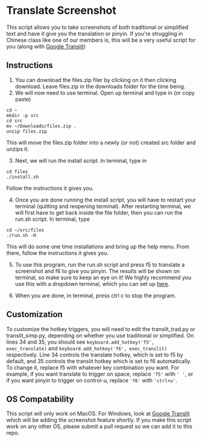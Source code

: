 # Translate Screenshot

This script allows you to take screenshots of both traditional or simplified text and have it give you the translation or pinyin. If you're struggling in Chinese class like one of our members is, this will be a very useful script for you (along with [Google Translit](https://github.com/UM-Studios/public/tree/master/GoogleTranslit))

## Instructions

1. You can download the files.zip filer by clicking on it then clicking download. Leave files.zip in the downloads folder for the time being.
2. We will now need to use terminal. Open up terminal and type in (or copy paste)
```
cd ~
mkdir -p src
cd src
mv ~/Downloads/files.zip .
unzip files.zip
```
This will move the files.zip folder into a newly (or not) created src folder and unzips it.

3. Next, we will run the install script. In terminal, type in
```
cd files
./install.sh
```
Follow the instructions it gives you.

4. Once you are done running the install script, you will have to restart your terminal (quitting and reopening terminal). After restarting terminal, we will first have to get back inside the file folder, then you can run the run.sh script. In terminal, type
```
cd ~/src/files
./run.sh -H
```
This will do some one time installations and bring up the help menu. From there, follow the instructions it gives you.

5. To use this program, run the run.sh script and press f5 to translate a screenshot and f6 to give you pinyin. The results will be shown on terminal, so make sure to keep an eye on it! We highly recommend you use this with a dropdown terminal, which you can set up [here](https://www.sharmaprakash.com.np/guake-like-dropdown-terminal-in-mac/).

6. When you are done, in terminal, press ctrl c to stop the program.

## Customization

To customize the hotkey triggers, you will need to edit the translit_trad.py or translit_simp.py, depending on whether you use traditional or simplified. On lines 34 and 35, you should see `keyboard.add_hotkey('f5', exec_translate)` and `keyboard.add_hotkey('f6', exec_translit)` respectively. Line 34 controls the translate hotkey, which is set to f5 by default, and 35 controls the translit hotkey which is set to f6 automatically.
To change it, replace f5 with whatever key combination you want. For example, if you want translate to trigger on space, replace `'f5'` with `' '`, or if you want pinyin to trigger on control-u, replace `'f6'` with `'ctrl+u'`. 

## OS Compatability

This script will only work on MacOS. For Windows, look at [Google Translit](https://github.com/UM-Studios/public/tree/master/GoogleTranslit) which will be adding the screenshot feature shortly. If you make this script work on any other OS, please submit a pull request so we can add it to this repo.
